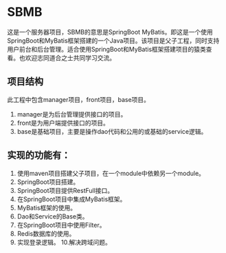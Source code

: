 # SBMB
这是一个服务器项目，SBMB的意思是SpringBoot MyBatis。即这是一个使用SpringBoot和MyBatis框架搭建的一个Java项目。该项目是父子工程，同时支持用户前台和后台管理。适合使用SpringBoot和MyBatis框架搭建项目的猿类查看。也欢迎志同道合之士共同学习交流。

## 项目结构
此工程中包含manager项目，front项目，base项目。
1. manager是为后台管理提供接口的项目。
2. front是为用户端提供接口的项目。
3. base是基础项目，主要是操作dao代码和公用的或基础的service逻辑。


## 实现的功能有：
1. 使用maven项目搭建父子项目，在一个module中依赖另一个module。
2. SpringBoot项目搭建。
3. SpringBoot项目提供RestFull接口。
4. 在SpringBoot项目中集成MyBatis框架。
5. MyBatis框架的使用。
6. Dao和Service的Base类。
7. 在SpringBoot项目中使用Filter。
8. Redis数据库的使用。
9. 实现登录逻辑。
10.解决跨域问题。














